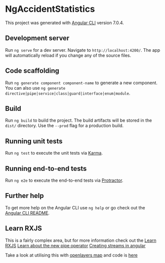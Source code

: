 # NgAccidentStatistics

This project was generated with [Angular CLI](https://github.com/angular/angular-cli) version 7.0.4.

## Development server

Run `ng serve` for a dev server. Navigate to `http://localhost:4200/`. The app will automatically reload if you change any of the source files.

## Code scaffolding

Run `ng generate component component-name` to generate a new component. You can also use `ng generate directive|pipe|service|class|guard|interface|enum|module`.

## Build

Run `ng build` to build the project. The build artifacts will be stored in the `dist/` directory. Use the `--prod` flag for a production build.

## Running unit tests

Run `ng test` to execute the unit tests via [Karma](https://karma-runner.github.io).

## Running end-to-end tests

Run `ng e2e` to execute the end-to-end tests via [Protractor](http://www.protractortest.org/).

## Further help

To get more help on the Angular CLI use `ng help` or go check out the [Angular CLI README](https://github.com/angular/angular-cli/blob/master/README.md).

## Learn RXJS

This is a fairly complex area, but for more information check out the [Learn RXJS](https://www.learnrxjs.io/)
[Learn about the new pipe operator](https://github.com/ReactiveX/rxjs/blob/master/doc/pipeable-operators.md)
[Creating streams in angular](https://blog.angularindepth.com/the-extensive-guide-to-creating-streams-in-rxjs-aaa02baaff9a)

Take a look at utilising this with [openlayers map](https://openlayers.org/en/latest/apidoc/) and code is [here](https://github.com/openlayers/openlayers)
